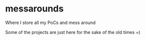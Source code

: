 # messarounds
Where I store all my PoCs and mess around

Some of the projects are just here for the sake of the old times =)
